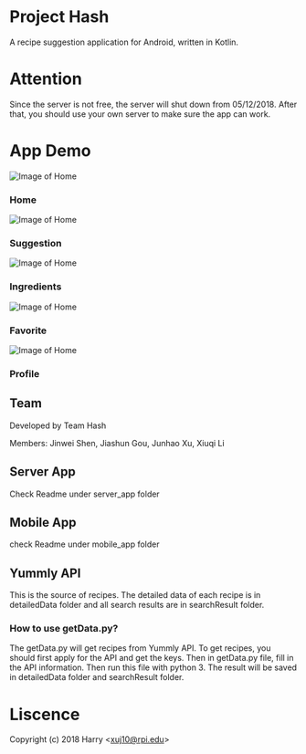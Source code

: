 # Project Hash

A recipe suggestion application for Android, written in Kotlin.

# Attention
Since the server is not free, the server will shut down from 05/12/2018.
After that, you should use your own server to make sure the app can work.

# App Demo
![Image of Home](./Pictures/Home.JPG)
### Home
![Image of Home](./Pictures/Suggestion.JPG)
### Suggestion
![Image of Home](./Pictures/Ingredients.JPG)
### Ingredients
![Image of Home](./Pictures/Favorite.JPG)
### Favorite
![Image of Home](./Pictures/Profile.JPG)
### Profile

## Team
Developed by Team Hash

Members: Jinwei Shen, Jiashun Gou, Junhao Xu, Xiuqi Li


## Server App
Check Readme under server_app folder

## Mobile App
check Readme under mobile_app folder

## Yummly API
This is the source of recipes. The detailed data of each recipe is in detailedData folder
and all search results are in searchResult folder.

### How to use getData.py?
The getData.py will get recipes from Yummly API. To get recipes, you should first apply for the API and get the keys. Then in getData.py file, fill in the API information. Then run this file with python 3. The result will be saved in detailedData folder and searchResult folder.

# Liscence
Copyright (c) 2018 Harry &lt;[xuj10@rpi.edu](xuj10@rpi.edu)&gt;
